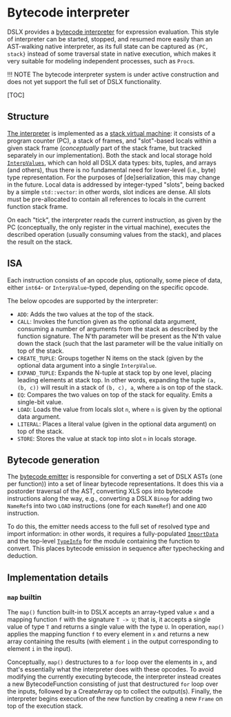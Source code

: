 # Bytecode interpreter

DSLX provides a [bytecode interpreter](https://en.wikipedia.org/wiki/Bytecode)
for expression evaluation. This style of interpreter can be started, stopped,
and resumed more easily than an AST-walking native interpreter, as its full
state can be captured as `{PC, stack}` instead of some traversal state in native
execution, which makes it very suitable for modeling independent processes, such
as `Proc`s.

!!! NOTE
    The bytecode interpreter system is under active construction and does not
    yet support the full set of DSLX functionality.

[TOC]

## Structure

[The interpreter](https://github.com/google/xls/tree/main/xls/dslx/bytecode/bytecode_interpreter.h)
is implemented as a
[stack virtual machine](https://en.wikipedia.org/wiki/Stack_machine): it
consists of a program counter (PC), a stack of frames, and "slot"-based locals
within a given stack frame (*conceptually* part of the stack frame, but tracked
separately in our implementation). Both the stack and local storage hold
[`InterpValues`](https://github.com/google/xls/tree/main/xls/dslx/interp_value.h), which
can hold all DSLX data types: bits, tuples, and arrays (and others), thus there
is no fundamental need for lower-level (i.e., byte) type representation. For the
purposes of [de]serialization, this may change in the future. Local data is
addressed by integer-typed "slots", being backed by a simple `std::vector`: in
other words, slot indices are dense. All slots must be pre-allocated to contain
all references to locals in the current function stack frame.

On each "tick", the interpreter reads the current instruction, as given by the
PC (conceptually, the only register in the virtual machine), executes the
described operation (usually consuming values from the stack), and places the
result on the stack.

## ISA

Each instruction consists of an opcode plus, optionally, some piece of data,
either `int64`- or `InterpValue`-typed, depending on the specific opcode.

The below opcodes are supported by the interpreter:

-   `ADD`: Adds the two values at the top of the stack.
-   `CALL`: Invokes the function given as the optional data argument, consuming
    a number of arguments from the stack as described by the function signature.
    The N'th parameter will be present as the N'th value down the stack (such
    that the last parameter will be the value initially on top of the stack.
-   `CREATE_TUPLE`: Groups together N items on the stack (given by the optional
    data argument into a single `InterpValue`.
-   `EXPAND_TUPLE`: Expands the N-tuple at stack top by one level, placing
    leading elements at stack top. In other words, expanding the tuple `(a, (b,
    c))` will result in a stack of `(b, c), a`, where `a` is on top of the
    stack.
-   `EQ`: Compares the two values on top of the stack for equality. Emits a
    single-bit value.
-   `LOAD`: Loads the value from locals slot `n`, where `n` is given by the
    optional data argument.
-   `LITERAL`: Places a literal value (given in the optional data argument) on
    top of the stack.
-   `STORE`: Stores the value at stack top into slot `n` in locals storage.

## Bytecode generation

The
[bytecode emitter](https://github.com/google/xls/tree/main/xls/dslx/bytecode/bytecode_emitter.h)
is responsible for converting a set of DSLX ASTs (one per function)) into a set
of linear bytecode representations. It does this via a postorder traversal of
the AST, converting XLS ops into bytecode instructions along the way, e.g.,
converting a DSLX `Binop` for adding two `NameRef`s into two `LOAD` instructions
(one for each `NameRef`) and one `ADD` instruction.

To do this, the emitter needs access to the full set of resolved type and import
information: in other words, it requires a fully-populated
[`ImportData`](https://github.com/google/xls/tree/main/xls/dslx/import.h) and the
top-level
[`TypeInfo`](https://github.com/google/xls/tree/main/xls/dslx/type_system/type_info.h) for
the module containing the function to convert. This places bytecode emission in
sequence after typechecking and deduction.

## Implementation details

### `map` builtin

The `map()` function built-in to DSLX accepts an array-typed value `x` and a
mapping function `f` with the signature `T -> U`; that is, it accepts a single
value of type `T` and returns a single value with the type `U`. In operation,
`map()` applies the mapping function `f` to every element in `x` and returns a
new array containing the results (with element `i` in the output corresponding
to element `i` in the input).

Conceptually, `map()` destructures to a `for` loop over the elements in `x`, and
that's essentially what the interpreter does with these opcodes. To avoid
modifying the currently executing bytecode, the interpreter instead creates a
new BytecodeFunction consisting of just that destructured `for` loop over the
inputs, followed by a CreateArray op to collect the output(s). Finally, the
interpreter begins execution of the new function by creating a new `Frame` on
top of the execution stack.
